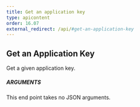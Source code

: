 ```yaml
---
title: Get an application key
type: apicontent
order: 16.07
external_redirect: /api/#get-an-application-key
---
```


## Get an Application Key

Get a given application key.

##### ARGUMENTS

This end point takes no JSON arguments.